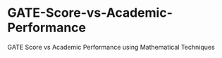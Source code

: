 # GATE-Score-vs-Academic-Performance
GATE Score vs Academic Performance using Mathematical Techniques
